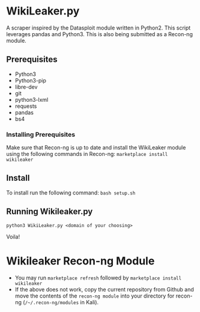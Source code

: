# WikiLeaker.py
A scraper inspired by the Datasploit module written in Python2. This script leverages pandas and Python3. This is also being submitted as a Recon-ng module.


## Prerequisites
+ Python3
+ Python3-pip
+ libre-dev
+ git
+ python3-lxml
+ requests
+ pandas
+ bs4

### Installing Prerequisites
Make sure that Recon-ng is up to date and install the WikiLeaker module using the following commands in Recon-ng:
`marketplace install wikileaker`

## Install

To install run the following command:
`bash setup.sh`

## Running Wikileaker.py
`python3 WikiLeaker.py <domain of your choosing>`

Voila!

# Wikileaker Recon-ng Module
+ You may run `marketplace refresh` followed by `marketplace install wikileaker`
+ If the above does not work, copy the current repository from Github and move the contents of the `recon-ng module` into your directory for recon-ng (`/~/.recon-ng/modules` in Kali).
